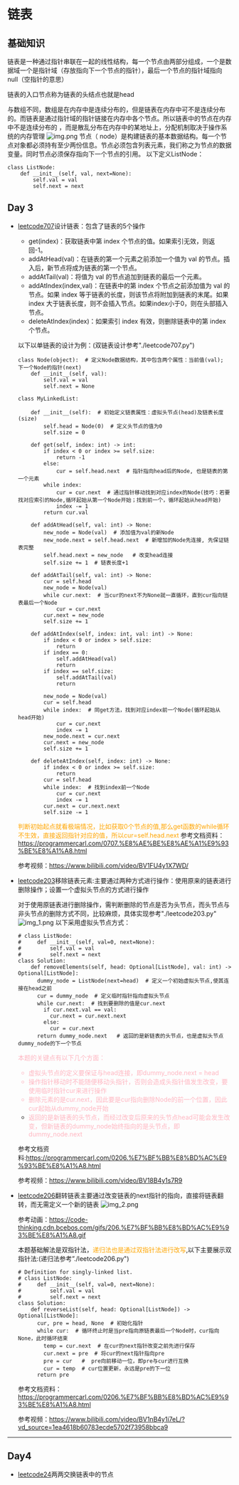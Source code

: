 # 链表
## 基础知识
链表是一种通过指针串联在一起的线性结构，每一个节点由两部分组成，一个是数据域一个是指针域（存放指向下一个节点的指针），最后一个节点的指针域指向null（空指针的意思）

链表的入口节点称为链表的头结点也就是head

与数组不同，数组是在内存中是连续分布的，但是链表在内存中可不是连续分布的。而链表是通过指针域的指针链接在内存中各个节点。所以链表中的节点在内存中不是连续分布的 ，而是散乱分布在内存中的某地址上，分配机制取决于操作系统的内存管理
![img.png](img.png)
节点（ node）是构建链表的基本数据结构。每一个节点对象都必须持有至少两份信息。节点必须包含列表元素，我们称之为节点的数据变量。同时节点必须保存指向下一个节点的引用。
以下定义ListNode：
```
class ListNode:
    def __init__(self, val, next=None):
        self.val = val
        self.next = next
```
## Day 3
* [leetcode707](https://leetcode.cn/problems/design-linked-list/)设计链表：包含了链表的5个操作

    * get(index)：获取链表中第 index 个节点的值。如果索引无效，则返回-1。
    * addAtHead(val)：在链表的第一个元素之前添加一个值为 val 的节点。插入后，新节点将成为链表的第一个节点。
    * addAtTail(val)：将值为 val 的节点追加到链表的最后一个元素。
    * addAtIndex(index,val)：在链表中的第 index 个节点之前添加值为 val  的节点。如果 index 等于链表的长度，则该节点将附加到链表的末尾。如果 index 大于链表长度，则不会插入节点。如果index小于0，则在头部插入节点。
    * deleteAtIndex(index)：如果索引 index 有效，则删除链表中的第 index 个节点。
    
   以下以单链表的设计为例：(双链表设计参考"./leetcode707.py")
   ```
   class Node(object):  # 定义Node数据结构，其中包含两个属性：当前值(val); 下一个Node的指针(next)
       def __init__(self, val):
           self.val = val
           self.next = None
            
   class MyLinkedList:
    
       def __init__(self):  # 初始定义链表属性：虚拟头节点(head)及链表长度(size)
           self.head = Node(0)  # 定义头节点的值为0
           self.size = 0
    
       def get(self, index: int) -> int:
           if index < 0 or index >= self.size:
               return -1
           else:
               cur = self.head.next  # 指针指向head后的Node, 也是链表的第一个元素
           while index:
               cur = cur.next  # 通过指针移动找到对应index的Node(技巧：若要找对应索引的Node,循环起始从第一个Node开始；找到前一个，循环起始从head开始)
               index -= 1
           return cur.val
    
       def addAtHead(self, val: int) -> None:
           new_node = Node(val)  # 添加值为val的新Node
           new_node.next = self.head.next  # 新增加的Node先连接, 先保证链表完整
           self.head.next = new_node   # 改变head连接
           self.size += 1  # 链表长度+1
    
       def addAtTail(self, val: int) -> None:
           cur = self.head
           new_node = Node(val)
           while cur.next:  # 当cur的next不为None就一直循环，直到cur指向链表最后一个Node
               cur = cur.next
           cur.next = new_node
           self.size += 1
    
       def addAtIndex(self, index: int, val: int) -> None:
           if index < 0 or index > self.size:
               return
           if index == 0:
               self.addAtHead(val)
               return
           if index == self.size:
               self.addAtTail(val)
               return
    
           new_node = Node(val)
           cur = self.head
           while index:  # 同get方法，找到对应index前一个Node(循环起始从head开始)
               cur = cur.next
               index -= 1
           new_node.next = cur.next
           cur.next = new_node
           self.size += 1
    
       def deleteAtIndex(self, index: int) -> None:
           if index < 0 or index >= self.size:
               return
           cur = self.head
           while index:  # 找到index前一个Node
               cur = cur.next
               index -= 1
           cur.next = cur.next.next
           self.size -= 1
   ```
  <font color="orange">判断初始起点就看极端情况，比如获取0个节点的值,那么get函数的while循环不生效，直接返回指针对应的值，所以cur=self.head.next</font>
  参考文档资料：https://programmercarl.com/0707.%E8%AE%BE%E8%AE%A1%E9%93%BE%E8%A1%A8.html

  参考视频：https://www.bilibili.com/video/BV1FU4y1X7WD/
* [leetcode203](https://leetcode.cn/problems/remove-linked-list-elements/)移除链表元素:主要通过两种方式进行操作：使用原来的链表进行删除操作；设置一个虚拟头节点的方式进行操作

  对于使用原链表进行删除操作，需判断删除的节点是否为头节点，而头节点与非头节点的删除方式不同，比较麻烦，具体实现参考"./leetcode203.py"
![img_1.png](img_1.png)
  以下采用虚拟头节点方式：
  ```
  # class ListNode:
  #     def __init__(self, val=0, next=None):
  #         self.val = val
  #         self.next = next
  class Solution:
      def removeElements(self, head: Optional[ListNode], val: int) -> Optional[ListNode]:
        dummy_node = ListNode(next=head)  # 定义一个初始虚拟头节点,使其连接在head之前
        cur = dummy_node  # 定义临时指针指向虚拟头节点
        while cur.next:  # 找到要删除的值是cur.next
          if cur.next.val == val:
            cur.next = cur.next.next
          else:
            cur = cur.next
        return dummy_node.next   # 返回的是新链表的头节点，也是虚拟头节点dummy_node的下一个节点
  ```
  <font color ="LightPink">本题的关键点有以下几个方面：
  * 虚拟头节点的定义要保证与head连接，即dummy_node.next = head
  * 操作指针移动时不能随便移动头指针，否则会造成头指针值发生改变，要使用临时指针cur来进行操作
  * 删除元素的是cur.next，因此要是cur指向删除Node的前一个位置，因此cur起始从dummy_node开始
  * 返回的是新链表的头节点，而经过改变后原来的头节点head可能会发生改变，但新链表的dummy_node始终指向的是头节点，即dummy_node.next</font>
  
  参考文档资料:https://programmercarl.com/0206.%E7%BF%BB%E8%BD%AC%E9%93%BE%E8%A1%A8.html 

  参考视频：https://www.bilibili.com/video/BV18B4y1s7R9
* [leetcode206](https://leetcode.cn/problems/reverse-linked-list/)翻转链表主要通过改变链表的next指针的指向，直接将链表翻转，而无需定义一个新的链表
![img_2.png](img_2.png)

  参考动画：https://code-thinking.cdn.bcebos.com/gifs/206.%E7%BF%BB%E8%BD%AC%E9%93%BE%E8%A1%A8.gif
  
  本题基础解法是双指针法，<font color ="orange">递归法也是通过双指针法进行改写</font>,以下主要展示双指针法:(递归法参考”./leetcode206.py")
  ```
  # Definition for singly-linked list.
  # class ListNode:
  #     def __init__(self, val=0, next=None):
  #         self.val = val
  #         self.next = next
  class Solution:
      def reverseList(self, head: Optional[ListNode]) -> Optional[ListNode]:
        cur, pre = head, None  # 初始化指针
        while cur:  # 循环终止时是当pre指向原链表最后一个Node时，cur指向None，此时循环结束
          temp = cur.next  # 在cur的next指针改变之前先进行保存
          cur.next = pre  # 将cur的next指针指向pre
          pre = cur   #  pre向前移动一位，即pre与cur进行互换
          cur = temp  # cur位置更新，永远是pre的下一位
        return pre
  ```
  参考文档资料：https://programmercarl.com/0206.%E7%BF%BB%E8%BD%AC%E9%93%BE%E8%A1%A8.html 

  参考视频：https://www.bilibili.com/video/BV1nB4y1i7eL/?vd_source=1ea4618b60783ecde5702f73958bbca9
---
## Day4 
* [leetcode24](https://leetcode.cn/problems/swap-nodes-in-pairs/)两两交换链表中的节点
